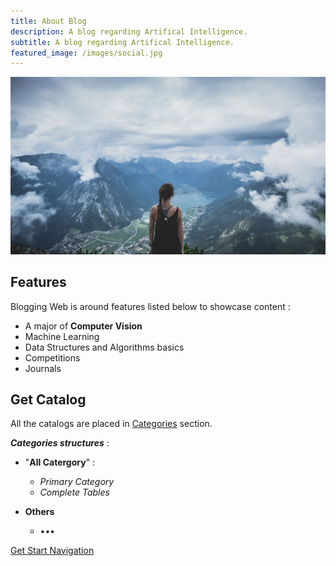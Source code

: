 ```yaml
---
title: About Blog
description: A blog regarding Artifical Intelligence.
subtitle: A blog regarding Artifical Intelligence.
featured_image: /images/social.jpg
---
```


![](/images/demo/Samples.jpg)

## Features

Blogging Web is around features listed below to showcase content :

* A major of **Computer Vision**
* Machine Learning
* Data Structures and Algorithms basics
* Competitions
* Journals

## Get Catalog

All the catalogs are placed in [Categories](https://glaciermelt.github.io/catalogs) section.<br />

***Categories structures*** :

* "**All Catergory**" :
  * *Primary Category*
  * *Complete Tables*
  
* **Others**
  * •••

<a href="{{ /category/all-category }}" class="button button--large">Get Start Navigation</a>
